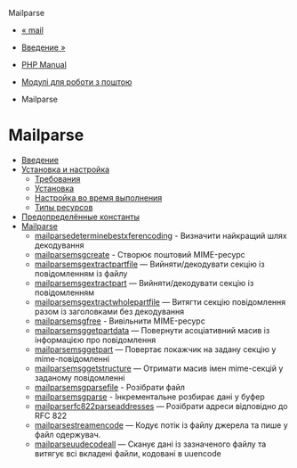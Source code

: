 Mailparse

-   [« mail](function.mail.html)
    
-   [Введение »](intro.mailparse.html)
    
-   [PHP Manual](index.html)
    
-   [Модулі для роботи з поштою](refs.remote.mail.html)
    
-   Mailparse
    

# Mailparse

-   [Введение](intro.mailparse.html)
-   [Установка и настройка](mailparse.setup.html)
    -   [Требования](mailparse.requirements.html)
    -   [Установка](mailparse.installation.html)
    -   [Настройка во время выполнения](mailparse.configuration.html)
    -   [Типы ресурсов](mailparse.resources.html)
-   [Предопределённые константы](mailparse.constants.html)
-   [Mailparse](ref.mailparse.html)
    -   [mailparsedeterminebestxferencoding](function.mailparse-determine-best-xfer-encoding.html) - Визначити найкращий шлях декодування
    -   [mailparsemsgcreate](function.mailparse-msg-create.html) - Створює поштовий MIME-ресурс
    -   [mailparsemsgextractpartfile](function.mailparse-msg-extract-part-file.html) — Вийняти/декодувати секцію із повідомленням із файлу
    -   [mailparsemsgextractpart](function.mailparse-msg-extract-part.html) — Вийняти/декодувати секцію із повідомленням
    -   [mailparsemsgextractwholepartfile](function.mailparse-msg-extract-whole-part-file.html) — Витягти секцію повідомлення разом із заголовками без декодування
    -   [mailparsemsgfree](function.mailparse-msg-free.html) - Вивільнити MIME-ресурс
    -   [mailparsemsggetpartdata](function.mailparse-msg-get-part-data.html) — Повернути асоціативний масив із інформацією про повідомлення
    -   [mailparsemsggetpart](function.mailparse-msg-get-part.html) — Повертає покажчик на задану секцію у mime-повідомленні
    -   [mailparsemsggetstructure](function.mailparse-msg-get-structure.html) — Отримати масив імен mime-секцій у заданому повідомленні
    -   [mailparsemsgparsefile](function.mailparse-msg-parse-file.html) - Розібрати файл
    -   [mailparsemsgparse](function.mailparse-msg-parse.html) - Інкрементальне розбирає дані у буфер
    -   [mailparserfc822parseaddresses](function.mailparse-rfc822-parse-addresses.html) — Розібрати адреси відповідно до RFC 822
    -   [mailparsestreamencode](function.mailparse-stream-encode.html) — Кодує потік із файлу джерела та пише у файл одержувач.
    -   [mailparseuudecodeall](function.mailparse-uudecode-all.html) — Сканує дані із зазначеного файлу та витягує всі вкладені файли, кодовані в uuencode